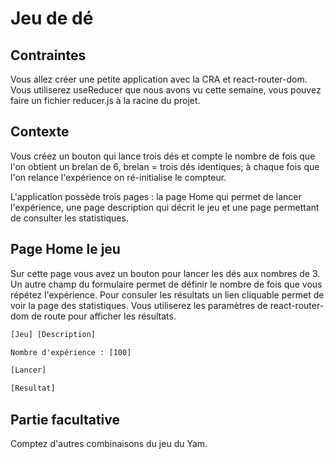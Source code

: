 # Jeu de dé

## Contraintes

Vous allez créer une petite application avec la CRA et react-router-dom. Vous utiliserez useReducer que nous avons vu cette semaine, vous pouvez faire un fichier reducer.js à la racine du projet.

## Contexte

Vous créez un bouton qui lance trois dés et compte le nombre de fois que l'on obtient un brelan de 6, brelan =  trois dés identiques; à chaque fois que l'on relance l'expérience on ré-initialise le compteur.

L'application possède trois pages : la page Home qui permet de lancer l'expérience, une page description qui décrit le jeu et une page permettant de consulter les statistiques.

## Page Home le jeu

Sur cette page vous avez un bouton pour lancer les dés aux nombres de 3. Un autre champ du formulaire permet de définir le nombre de fois que vous répétez l'expérience. Pour consuler les résultats un lien cliquable permet de voir la page des statistiques. Vous utiliserez les paramètres de react-router-dom de route pour afficher les résultats.

```txt
[Jeu] [Description]

Nombre d'expérience : [100]

[Lancer]

[Resultat] 
```

## Partie facultative

Comptez d'autres combinaisons du jeu du Yam.